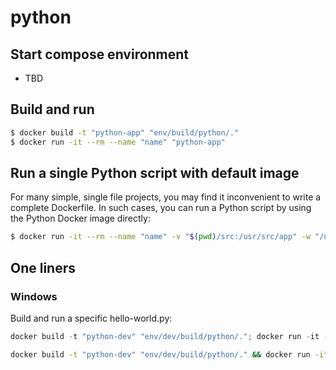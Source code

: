 # python

## Start compose environment

- TBD

## Build and run

```bash
$ docker build -t "python-app" "env/build/python/."
$ docker run -it --rm --name "name" "python-app"
```

## Run a single Python script with default image

For many simple, single file projects, you may find it inconvenient to write a complete Dockerfile. In such cases, you can run a Python script by using the Python Docker image directly:

```bash
$ docker run -it --rm --name "name" -v "$(pwd)/src:/usr/src/app" -w "/usr/src/app" python:3 python your-daemon-or-script.py
```

## One liners

### Windows

Build and run a specific hello-world.py:

```powershell
docker build -t "python-dev" "env/dev/build/python/."; docker run -it --rm -v "$(pwd)/src:/usr/src/app" "python-dev" python hello-world.py
```

```bash
docker build -t "python-dev" "env/dev/build/python/." && docker run -it --rm -v "$(pwd)/src:/usr/src/app" "python-dev" python hello-world.py
```

